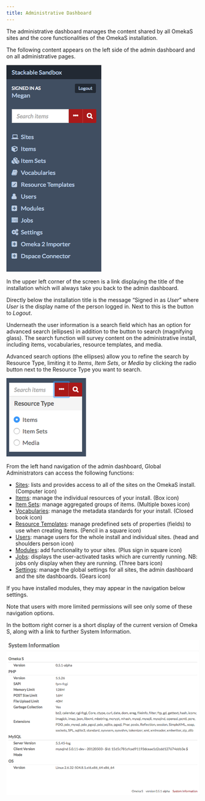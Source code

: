 ```yaml
---
title: Administrative Dashboard
---
```


The administrative dashboard manages the content shared by all OmekaS sites and the core functionalities of the OmekaS installation. 

The following content appears on the left side of the admin dashboard and on all administrative pages. 

![View of the left hand navigation on the admin dashboard, which also appears consistently throughout the admin interface, with options as described below](/files/leftnav.png)

In the upper left corner of the screen is a link displaying the title of the installation which will always take you back to the admin dashboard. 

Directly below the installation title is the message “Signed in as *User*” where *User* is the display name of the person logged in. Next to this is the button to *Logout*. 

Underneath the user information is a search field which has an option for advanced search (ellipses) in addition to the button to search (magnifying glass). The search function will survey content on the administrative install, including items, vocabularies, resource templates, and media.  

Advanced search options (the ellipses) allow you to refine the search by Resource Type, limiting it to *Items*, *Item Sets*, or *Media* by clicking the radio button next to the Resource Type you want to search. 

![Advanced search options](/files/search.png)

From the left hand navigation of the admin dashboard, Global Administrators can access the following functions:

- [Sites](https://github.com/omeka/omeka-s-enduser/blob/master/sites/sites.md): lists and provides access to all of the sites on the OmekaS install. (Computer icon)
- [Items](https://github.com/omeka/omeka-s-enduser/blob/master/content/items.md): manage the individual resources of your install. (Box icon)
- [Item Sets](https://github.com/omeka/omeka-s-enduser/blob/master/content/item-sets.md): manage aggregated groups of items. (Multiple boxes icon)
- [Vocabularies](https://github.com/omeka/omeka-s-enduser/blob/master/content/vocabularies.md): manage the metadata standards for your install. (Closed book icon)
- [Resource Templates](https://github.com/omeka/omeka-s-enduser/blob/master/content/resource-template.md): manage predefined sets of properties (fields) to use when creating items. (Pencil in a square icon)
- [Users](https://github.com/omeka/omeka-s-enduser/blob/master/users.md): manage users for the whole install and individual sites. (head and shoulders person icon)
- [Modules](https://github.com/omeka/omeka-s-enduser/blob/master/modules/modules.md): add functionality to your sites. (Plus sign in square icon)
- [Jobs](https://github.com/omeka/omeka-s-enduser/blob/master/jobs.md): displays the user-activated tasks which are currently running. NB: jobs only display when they are running. (Three bars icon)
- [Settings](https://github.com/omeka/omeka-s-enduser/blob/master/settings.md): manage the global settings for all sites, the admin dashboard and the site dashboards. (Gears icon)

If you have installed modules, they may appear in the navigation below settings.

Note that users with more limited permissions will see only some of these navigation options.

In the bottom right corner is a short display of the current version of Omeka S, along with a link to further System Information. 

![Example system information page](/files/systeminfo.png)
